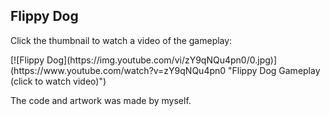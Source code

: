 <h2>Flippy Dog</h2>

<p>Click the thumbnail to watch a video of the gameplay:</p>
[![Flippy Dog](https://img.youtube.com/vi/zY9qNQu4pn0/0.jpg)](https://www.youtube.com/watch?v=zY9qNQu4pn0 "Flippy Dog Gameplay (click to watch video)")

<p>The code and artwork was made by myself.</p>
